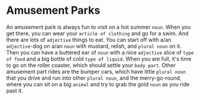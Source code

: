 # Amusement Parks

An amusement park is always fun to visit on a hot summer `noun`. When you get there, you can wear your `article of clothing` and go for a swim. And there are lots of `adjective` things to eat. You can start off with a/an `adjective`-dog on a/an `noun` with mustard, relish, and `plural noun` on it. Then you can have a buttered ear of `noun` with a nice `adjective` slice of `type of food` and a big bottle of cold `type of liquid`. When you are full, it's time to go on the roller coaster, which should settle your `body part`. Other amusement part rides are the bumper cars, which have little `plural noun` that you drive and run into other `plural noun`, and the merry-go-round, where you can sit on a big `animal` and try to grab the gold `noun` as you ride past it.
